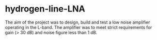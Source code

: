 # hydrogen-line-LNA
The aim of the project was to design, build and test a low noise amplifier operating in the L-band. The amplifier was to meet strict requirements for gain (> 30 dB) and noise figure less than 1 dB.

